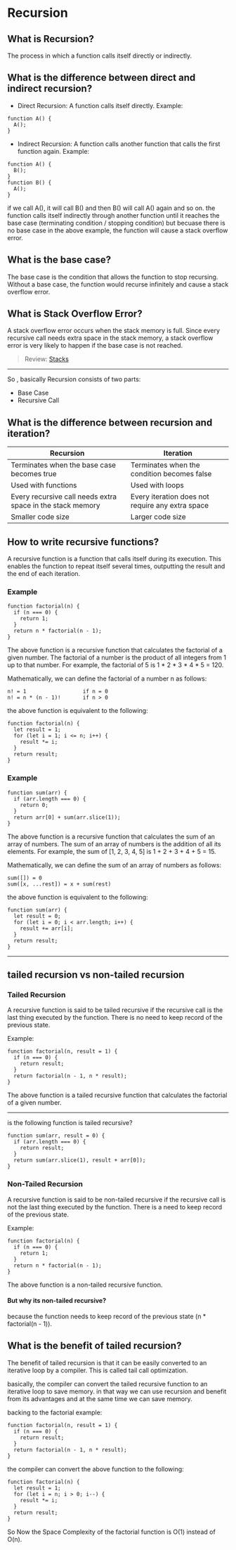 # Recursion 

## What is Recursion?
The process in which a function calls itself directly or indirectly.

## What is the difference between direct and indirect recursion?
- Direct Recursion: A function calls itself directly.
Example:
```js=
function A() {
  A();
}
```
- Indirect Recursion: A function calls another function that calls the first function again.
Example:
```js=
function A() {
  B();
}
function B() {
  A();
}
```
if we call A(), it will call B() and then B() will call A() again and so on.
the function calls itself indirectly through another function until it reaches the base case
(terminating condition / stopping condition) but becuase there is no base case in the above example, the function will cause a stack overflow error.


## What is the base case?
The base case is the condition that allows the function to stop recursing. Without a base case, the function would recurse infinitely and cause a stack overflow error.

## What is Stack Overflow Error?
A stack overflow error occurs when the stack memory is full. Since every recursive call needs extra space in the stack memory, a stack overflow error is very likely to happen if the base case is not reached.

> Review: [Stacks](./StacksAndQueues.md)

<hr>

So , basically Recursion consists of two parts:
- Base Case
- Recursive Call

## What is the difference between recursion and iteration?
| Recursion                                  | Iteration                       |
|--------------------------------------------|---------------------------------|
| Terminates when the base case becomes true | Terminates when the condition becomes false |
| Used with functions                        | Used with loops                 |
| Every recursive call needs extra space in the stack memory | Every iteration does not require any extra space |
| Smaller code size                          | Larger code size                |


## How to write recursive functions?
A recursive function is a function that calls itself during its execution. This enables the function to repeat itself several times, outputting the result and the end of each iteration.

### Example
```js=
function factorial(n) {
  if (n === 0) {
    return 1;
  }
  return n * factorial(n - 1);
}
```
The above function is a recursive function that calculates the factorial of a given number. The factorial of a number is the product of all integers from 1 up to that number. For example, the factorial of 5 is 1 * 2 * 3 * 4 * 5 = 120.

Mathematically, we can define the factorial of a number n as follows:
```
n! = 1                  if n = 0
n! = n * (n - 1)!       if n > 0
```

the above function is equivalent to the following:
```js=
function factorial(n) {
  let result = 1;
  for (let i = 1; i <= n; i++) {
    result *= i;
  }
  return result;
}
```

### Example
```js=
function sum(arr) {
  if (arr.length === 0) {
    return 0;
  }
  return arr[0] + sum(arr.slice(1));
}
```
The above function is a recursive function that calculates the sum of an array of numbers. The sum of an array of numbers is the addition of all its elements. For example, the sum of [1, 2, 3, 4, 5] is 1 + 2 + 3 + 4 + 5 = 15.

Mathematically, we can define the sum of an array of numbers as follows:
```
sum([]) = 0
sum([x, ...rest]) = x + sum(rest)
```

the above function is equivalent to the following:
```js=
function sum(arr) {
  let result = 0;
  for (let i = 0; i < arr.length; i++) {
    result += arr[i];
  }
  return result;
}
```
<hr> 

## tailed recursion vs non-tailed recursion

### Tailed Recursion
A recursive function is said to be tailed recursive if the recursive call is the last thing executed by the function. There is no need to keep record of the previous state.

Example:
```js=
function factorial(n, result = 1) {
  if (n === 0) {
    return result;
  }
  return factorial(n - 1, n * result);
}
```
The above function is a tailed recursive function that calculates the factorial of a given number. 

---- 

is the following function is tailed recursive?
```js=
function sum(arr, result = 0) {
  if (arr.length === 0) {
    return result;
  }
  return sum(arr.slice(1), result + arr[0]);
}
```
<!-- yes, it is tailed recursive because the recursive call is the last thing executed by the function. -->
<!-- The above function is a tailed recursive function -->

### Non-Tailed Recursion
A recursive function is said to be non-tailed recursive if the recursive call is not the last thing executed by the function. There is a need to keep record of the previous state.

Example:
```js=
function factorial(n) {
  if (n === 0) {
    return 1;
  }
  return n * factorial(n - 1);
}
```
The above function is a non-tailed recursive function.

#### But why its non-tailed recursive?
because the function needs to keep record of the previous state (n * factorial(n - 1)).

## What is the benefit of tailed recursion?
The benefit of tailed recursion is that it can be easily converted to an iterative loop by a compiler. This is called tail call optimization.

basically, the compiler can convert the tailed recursive function to an iterative loop to save memory.
in that way we can use recursion and benefit from its advantages and at the same time we can save memory.

backing to the factorial example:
```js=
function factorial(n, result = 1) {
  if (n === 0) {
    return result;
  }
  return factorial(n - 1, n * result);
}
```
the compiler can convert the above function to the following:
```js=
function factorial(n) {
  let result = 1;
  for (let i = n; i > 0; i--) {
    result *= i;
  }
  return result;
}
```
So Now the Space Complexity of the factorial function is O(1) instead of O(n).





